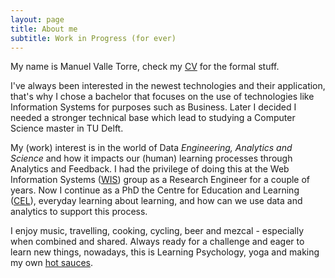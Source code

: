 ```yaml
---
layout: page
title: About me
subtitle: Work in Progress (for ever)
---
```


My name is Manuel Valle Torre, check my [CV](/assets/MVT_CV.pdf) for the formal stuff. 

I've always been interested in the newest technologies and their application, that's why I chose a bachelor that focuses on the use of technologies like Information Systems for purposes such as Business. Later I decided I needed a stronger technical base which lead to studying a Computer Science master in TU Delft.

My (work) interest is in the world of Data *Engineering, Analytics and Science* and how it impacts our (human) learning processes through Analytics and Feedback. 
I had the privilege of doing this at the Web Information Systems ([WIS](https://www.tudelft.nl/en/eemcs/the-faculty/departments/software-technology/web-information-systems)) group as a Research Engineer for a couple of years.
Now I continue as a PhD the Centre for Education and Learning ([CEL](https://www.educationandlearning.nl/home)), everyday learning about learning, and how can we use data and analytics to support this process.

I enjoy music, travelling, cooking, cycling, beer and mezcal - especially when combined and shared. 
Always ready for a challenge and eager to learn new things, nowadays, this is Learning Psychology, yoga and making my own [hot sauces](https://mvallet91.github.io/sauces).


